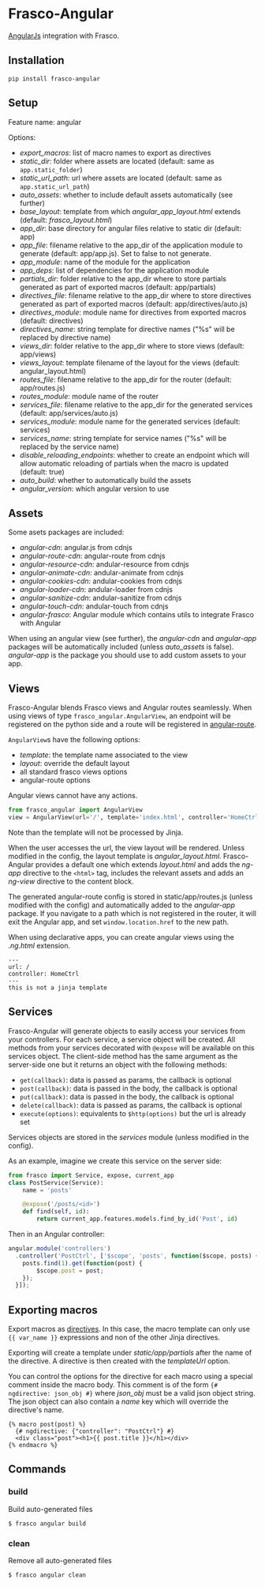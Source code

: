 # Frasco-Angular

[AngularJs](http://angularjs.org) integration with Frasco.

## Installation

    pip install frasco-angular

## Setup

Feature name: angular

Options:

 - *export_macros*: list of macro names to export as directives
 - *static_dir*: folder where assets are located (default: same as `app.static_folder`)
 - *static_url_path*: url where assets are located (default: same as `app.static_url_path`)
 - *auto_assets*: whether to include default assets automatically (see further)
 - *base_layout*: template from which *angular_app_layout.html* extends (default: *frasco_layout.html*)
 - *app_dir*: base directory for angular files relative to static dir (default: app)
 - *app_file*: filename relative to the app_dir of the application
   module to generate (default: app/app.js). Set to false to not generate.
 - *app_module*: name of the module for the application
 - *app_deps*: list of dependencies for the application module
 - *partials_dir*: folder relative to the app_dir where to store partials
   generated as part of exported macros (default: app/partials)
 - *directives_file*: filename relative to the app_dir where to store
   directives generated as part of exported macros (default: app/directives/auto.js)
 - *directives_module*: module name for directives from exported macros (default: directives)
 - *directives_name*: string template for directive names ("%s" will be replaced by directive name)
 - *views_dir*: folder relative to the app_dir where to store views (default: app/views)
 - *views_layout*: template filename of the layout for the views (default: angular_layout.html)
 - *routes_file*: filename relative to the app_dir for the router (default: app/routes.js)
 - *routes_module*: module name of the router
 - *services_file*: filename relative to the app_dir for the generated services
   (default: app/services/auto.js)
 - *services_module*: module name for the generated services (default: services)
 - *services_name*: string template for service names ("%s" will be replaced by the service name)
 - *disable_reloading_endpoints*: whether to create an endpoint which will allow automatic
   reloading of partials when the macro is updated (default: true)
 - *auto_build*: whether to automatically build the assets
 - *angular_version*: which angular version to use

## Assets

Some asets packages are included:

 - *angular-cdn*: angular.js from cdnjs
 - *angular-route-cdn*: angular-route from cdnjs
 - *angular-resource-cdn*: andular-resource from cdnjs
 - *angular-animate-cdn*: andular-animate from cdnjs
 - *angular-cookies-cdn*: andular-cookies from cdnjs
 - *angular-loader-cdn*: andular-loader from cdnjs
 - *angular-sanitize-cdn*: andular-sanitize from cdnjs
 - *angular-touch-cdn*: andular-touch from cdnjs
 - *angular-frasco*: Angular module which contains utils to integrate Frasco with Angular

When using an angular view (see further), the *angular-cdn* and *angular-app*
packages will be automatically included (unless *auto_assets* is false).
*angular-app* is the package you should use to add custom assets to your app.

## Views

Frasco-Angular blends Frasco views and Angular routes seamlessly. When using views
of type `frasco_angular.AngularView`, an endpoint will be registered on the python
side and a route will be registered in [angular-route](https://docs.angularjs.org/api/ngRoute).

`AngularView`s have the following options:

 - *template*: the template name associated to the view
 - *layout*: override the default layout
 - all standard frasco views options
 - angular-route options

Angular views cannot have any actions.

```python
from frasco_angular import AngularView
view = AngularView(url='/', template='index.html', controller='HomeCtrl')
```

Note than the template will not be processed by Jinja.

When the user accesses the url, the view layout will be rendered. Unless modified in
the config, the layout template is *angular_layout.html*. Frasco-Angular provides a
default one which extends *layout.html* and adds the *ng-app* directive to the `<html>` tag,
includes the relevant assets and adds an *ng-view* directive to the content block.

The generated angular-route config is stored in static/app/routes.js (unless modified
with the config) and automatically added to the *angular-app* package. If you navigate
to a path which is not registered in the router, it will exit the Angular app, and
set `window.location.href` to the new path.

When using declarative apps, you can create angular views using the *.ng.html* extension.

    ---
    url: /
    controller: HomeCtrl
    ---
    this is not a jinja template

## Services

Frasco-Angular will generate objects to easily access your services from your controllers.
For each service, a service object will be created. All methods from your services
decorated with `@expose` will be available on this services object. The client-side method
has the same argument as the server-side one but it returns an object with the following
methods:

 - `get(callback)`: data is passed as params, the callback is optional
 - `post(callback)`: data is passed in the body, the callback is optional
 - `put(callback)`: data is passed in the body, the callback is optional
 - `delete(callback)`: data is passed as params, the callback is optional
 - `execute(options)`: equivalents to `$http(options)` but the url is already set

Services objects are stored in the *services* module (unless modified in the config).

As an example, imagine we create this service on the server side:

```python
from frasco import Service, expose, current_app
class PostService(Service):
    name = 'posts'

    @expose('/posts/<id>')
    def find(self, id):
        return current_app.features.models.find_by_id('Post', id)
```

Then in an Angular controller:

```javascript
angular.module('controllers')
  .controller('PostCtrl', ['$scope', 'posts', function($scope, posts) {
    posts.find(1).get(function(post) {
        $scope.post = post;
    });
  }]);
```

## Exporting macros

Export macros as [directives](https://docs.angularjs.org/guide/directive).
In this case, the macro template can only use `{{ var_name }}`
expressions and non of the other Jinja directives.

Exporting will create a template under *static/app/partials* after the name of the
directive. A directive is then created with the *templateUrl* option.

You can control the options for the directive for each macro using a special
comment inside the macro body. This comment is of the form `{# ngdirective: json_obj #}`
where *json_obj* must be a valid json object string. The json object can also
contain a *name* key which will override the directive's name.

    {% macro post(post) %}
      {# ngdirective: {"controller": "PostCtrl"} #}
      <div class="post"><h1>{{ post.title }}</h1></div>
    {% endmacro %}

## Commands

### build

Build auto-generated files

    $ frasco angular build

### clean

Remove all auto-generated files

    $ frasco angular clean
